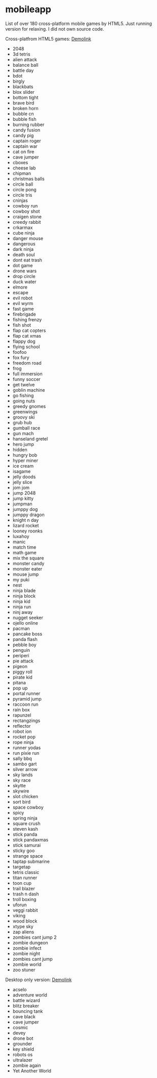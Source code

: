 # mobileapp
List of over 180 cross-platform mobile games by HTML5.
Just running version for relaxing. I did not own source code.

Cross-platfrom HTML5 games: [Demolink](/mobile/)
- 2048
- 3d tetris
- alien attack
- balance ball
- battle day
- bdot
- birgly
- blackbats
- blox slider
- bottom tight
- brave bird
- broken horn
- bubble cn
- bubble fish
- burning rubber
- candy fusion
- candy pig
- captain roger
- captain war
- cat on fire
- cave jumper
- cboxes
- cheese lab
- chipman
- christmas balls
- circle ball
- circle pong
- circle tris
- cninjas
- cowboy run
- cowboy shot
- craigen stone
- creedy rabbit
- crkarmax
- cube ninja
- danger mouse
- dangerous
- dark ninja
- death soul
- dont eat trash
- dot game
- drone wars
- drop circle
- duck water
- elmore
- escape
- evil robot
- evil wyrm
- fast game
- firebrigade
- fishing frenzy
- fish shot
- flap cat copters
- flap cat xmas
- flappy dog
- flying school
- foofoo
- fox fury
- freedom road
- frog
- full immersion
- funny soccer
- get twelve
- goblin machine
- go fishing
- going nuts
- greedy gnomes
- greenwings
- groovy ski
- grub hub
- gumball race
- gun mach
- hanseland gretel
- hero jump
- hidden
- hungry bob
- hyper miner
- ice cream
- isagame
- jelly doods
- jelly slice
- jom jom
- jump 2048
- jump kitty
- jumpman
- jumppy dog
- jumppy dragon
- knight n day
- lizard rocket
- looney roonks
- luxahoy
- manic
- match time
- math game
- mix the square
- monster candy
- monster eater
- mouse jump
- my puki
- nest
- ninja blade
- ninja block
- ninja kid
- ninja run
- ninj away
- nugget seeker
- ojello online
- pacman
- pancake boss
- panda flash
- pebble boy
- penguin
- periperi
- pie attack
- pigeon
- piggy roll
- pirate kid
- pitana
- pop up
- portal runner
- pyramid jump
- raccoon run
- rain box
- rapunzel
- rectangzings
- reflector
- robot ion
- rocket pop
- rope ninja
- runner yodas
- run pixie run
- sally bbq
- sambo gart
- silver arrow
- sky lands
- sky race
- skytte
- skywire
- slot chicken
- sort bird
- space cowboy
- spicy
- spring ninja
- square crush
- steven kash
- stick panda
- stick pandaxmas
- stick samurai
- sticky goo
- strange space
- taptap submarine
- targetap
- tetris classic
- titan runner
- toon cup
- trail blazer
- trash n dash
- troll boxing
- uforun
- veggi rabbit
- viking
- wood block
- xtype sky
- zap aliens
- zombies cant jump 2
- zombie dungeon
- zombie infect
- zombie night
- zombies cant jump
- zombie world
- zoo stuner

Desktop only version: [Demolink](/desktop/)
- acselo
- adventure world
- battle wizard
- blitz breaker
- bouncing tank
- cave black
- cave jumper
- cosmic
- devey
- drone bot
- grounder
- key shield
- robots os
- ultralazer
- zombie again
- Yet Another World

